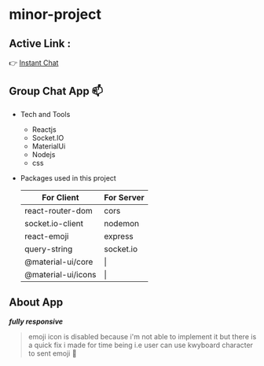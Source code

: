 # minor-project

## Active Link : 
:point_right: [Instant Chat](https://upbeat-ramanujan-4813b8.netlify.app)

## Group Chat App   :mailbox:

- Tech and Tools
  - Reactjs
  - Socket.IO
  - MaterialUi 
  - Nodejs
  - css

- Packages used in this project 
      
   |For Client |For Server |
   |--- | --- |
   |react-router-dom|cors|
   |socket.io-client|nodemon|
   |react-emoji|express|
   |query-string|socket.io|
   |@material-ui/core|\|
   |@material-ui/icons|\|

## About App
***fully responsive***
> emoji icon is disabled because i'm not able to implement it
> but there is a quick fix i made for time being i.e user can use kwyboard character
> to sent emoji :grimacing:

